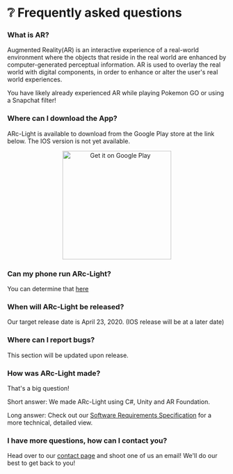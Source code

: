 # :grey_question: Frequently asked questions

### What is AR?
Augmented Reality(AR) is an interactive experience of a real-world environment where the objects that reside in the real world are enhanced by computer-generated perceptual information. AR is used to overlay the real world with digital components, in order to enhance or alter the user's real world experiences. 

You have likely already experienced AR while playing Pokemon GO or using a Snapchat filter!  


### Where can I download the App?
ARc-Light is available to download from the Google Play store at the link below. The IOS version is not yet available.

<div align="center">

<a href='https://play.google.com/store/apps/details?id=com.ArcLight.ArcElectric&pcampaignid=pcampaignidMKT-Other-global-all-co-prtnr-py-PartBadge-Mar2515-1'><img alt='Get it on Google Play' src='https://play.google.com/intl/en_us/badges/static/images/badges/en_badge_web_generic.png' width="250"/></a>

</div>  


### Can my phone run ARc-Light?
You can determine that [here](https://github.com/Lroes/ARc-Electric_Wiki/blob/master/Compatible-devices.md)  


### When will ARc-Light be released?
Our target release date is April 23, 2020. (IOS release will be at a later date)  

### Where can I report bugs?
This section will be updated upon release.  


### How was ARc-Light made?
That's a big question!

Short answer: We made ARc-Light using C#, Unity and AR Foundation.

Long answer: Check out our [Software Requirements Specification](https://1drv.ms/w/s!Aouocz2JfuPagcEwvtEJoEqcvWnikQ?e=U78O9v) for a more technical, detailed view.  
  
  
### I have more questions, how can I contact you?
Head over to our [contact page](https://github.com/Lroes/ARc-Electric_Wiki/blob/master/Who-we-are.md) and shoot one of us an email! We'll do our best to get back to you!
